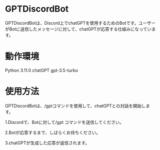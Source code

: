 # GPTDiscordBot
GPTDiscordBotは、Discord上でchatGPTを使用するためのBotです。ユーザーがBotに送信したメッセージに対して、chatGPTが応答する仕組みになっています。

# 動作環境
Python 3.11.0
chatGPT gpt-3.5-turbo

# 使用方法
GPTDiscordBotは、/gptコマンドを使用して、chatGPTとの対話を開始します。


1.Discordで、Botに対して/gpt コマンドを送信してください。

2.Botが応答するまで、しばらくお待ちください。

3.chatGPTが生成した応答が返信されます。

